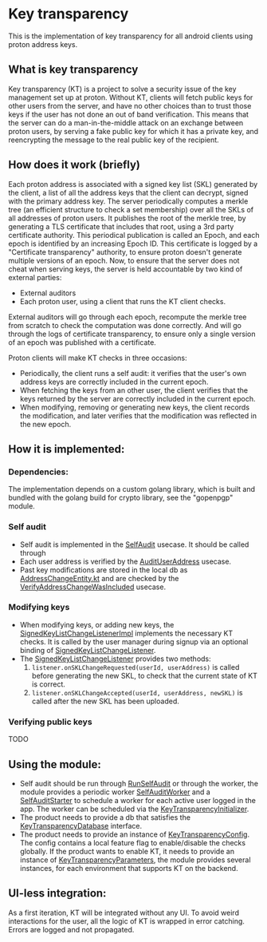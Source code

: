# Key transparency

This is the implementation of key transparency
for all android clients using proton address keys.

## What is key transparency

Key transparency (KT) is a project to solve a security issue
of the key management set up at proton.
Without KT, clients will fetch public keys for other users 
from the server, and have no other choices than to trust those keys
if the user has not done an out of band verification.
This means that the server can do a man-in-the-middle attack on an exchange between proton users,
by serving a fake public key for which it has a private key, and reencrypting
the message to the real public key of the recipient.

## How does it work (briefly)

Each proton address is associated with a signed key list (SKL) generated by the client, a list 
of all the address keys that the client can decrypt, signed with the primary address key.
The server periodically computes a merkle tree (an efficient structure to check a set membership)
over all the SKLs of all addresses of proton users.
It publishes the root of the merkle tree, by generating a TLS certificate that includes
that root, using a 3rd party certificate authority.
This periodical publication is called an Epoch, and each epoch is identified by an increasing
Epoch ID.
This certificate is logged by a "Certificate transparency" authority, to ensure 
proton doesn't generate multiple versions of an epoch.
Now, to ensure that the server does not cheat when serving keys, the 
server is held accountable by two kind of external parties:
- External auditors
- Each proton user, using a client that runs the KT client checks.

External auditors will go through each epoch, recompute the merkle tree 
from scratch to check the computation was done correctly. And will go
through the logs of certificate transparency, to ensure only a single 
version of an epoch was published with a certificate.

Proton clients will make KT checks in three occasions:
- Periodically, the client runs a self audit: it verifies that the user's own address keys are correctly included in the current epoch.
- When fetching the keys from an other user, the client verifies that the keys returned by the server are correctly included in the current epoch.
- When modifying, removing or generating new keys, the client records the modification, and later verifies that the modification was reflected in the new epoch.

## How it is implemented:

### Dependencies:

The implementation depends on a custom golang library, which is built and
bundled with the golang build for crypto library, see the "gopenpgp" module.

### Self audit
- Self audit is implemented in the [SelfAudit](domain/src/main/kotlin/me/proton/core/keytransparency/domain/usecase/SelfAudit.kt) usecase. It should be called through 
- Each user address is verified by the [AuditUserAddress](domain/src/main/kotlin/me/proton/core/keytransparency/domain/usecase/AuditUserAddress.kt) usecase.
- Past key modifications are stored in the local db as [AddressChangeEntity.kt](data/src/main/kotlin/me/proton/core/keytransparency/data/local/entity/AddressChangeEntity.kt)
and are checked by the [VerifyAddressChangeWasIncluded](domain/src/main/kotlin/me/proton/core/keytransparency/domain/usecase/VerifyAddressChangeWasIncluded.kt) usecase.

### Modifying keys

- When modifying keys, or adding new keys, the [SignedKeyListChangeListenerImpl](domain/src/main/kotlin/me/proton/core/keytransparency/domain/SignedKeyListChangeListenerImpl.kt)
implements the necessary KT checks. It is called by the user manager during signup via an optional binding of [SignedKeyListChangeListener](../user/domain/src/main/kotlin/me/proton/core/user/domain/SignedKeyListChangeListener.kt).
- The [SignedKeyListChangeListener](../user/domain/src/main/kotlin/me/proton/core/user/domain/SignedKeyListChangeListener.kt) provides two methods:
  1. `listener.onSKLChangeRequested(userId, userAddress)` is called before generating the new SKL, to check that the current state of KT is correct.
  2. `listener.onSKLChangeAccepted(userId, userAddress, newSKL)` is called after the new SKL has been uploaded.

### Verifying public keys

TODO

## Using the module:

- Self audit should be run through [RunSelfAudit](domain/src/main/kotlin/me/proton/core/keytransparency/domain/RunSelfAudit.kt)
or through the worker, the module provides a periodic worker [SelfAuditWorker](data/src/main/kotlin/me/proton/core/keytransparency/data/SelfAuditWorker.kt) and 
a [SelfAuditStarter](data/src/main/kotlin/me/proton/core/keytransparency/data/SelfAuditStarter.kt) to schedule a worker for each active user logged in the app.
The worker can be scheduled via the [KeyTransparencyInitializer](presentation/src/main/java/me/proton/core/keytransparency/presentation/init/KeyTransparencyInitializer.kt).
- The product needs to provide a db that satisfies the [KeyTransparencyDatabase](data/src/main/kotlin/me/proton/core/keytransparency/data/local/KeyTransparencyDatabase.kt) interface.
- The product needs to provide an instance of [KeyTransparencyConfig](domain/src/main/kotlin/me/proton/core/keytransparency/domain/KeyTransparencyConfig.kt).
The config contains a local feature flag to enable/disable the checks globally. If the product wants to
enable KT, it needs to provide an instance of [KeyTransparencyParameters](domain/src/main/kotlin/me/proton/core/keytransparency/domain/KeyTransparencyConfig.kt),
the module provides several instances, for each environment that supports KT on the backend.

## UI-less integration:

As a first iteration, KT will be integrated without any UI.
To avoid weird interactions for the user, all the logic of KT is wrapped in 
error catching. Errors are logged and not propagated.